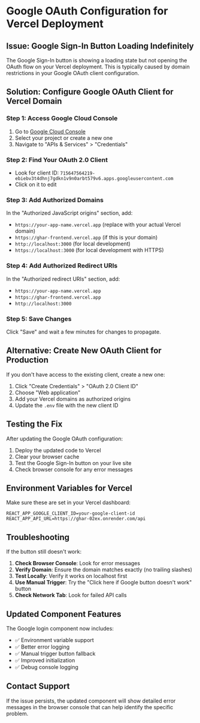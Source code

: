 # Google OAuth Configuration for Vercel Deployment

## Issue: Google Sign-In Button Loading Indefinitely

The Google Sign-In button is showing a loading state but not opening the OAuth flow on your Vercel deployment. This is typically caused by domain restrictions in your Google OAuth client configuration.

## Solution: Configure Google OAuth Client for Vercel Domain

### Step 1: Access Google Cloud Console
1. Go to [Google Cloud Console](https://console.cloud.google.com/)
2. Select your project or create a new one
3. Navigate to "APIs & Services" > "Credentials"

### Step 2: Find Your OAuth 2.0 Client
- Look for client ID: `715647564219-ebiebv3t4dhnj7gdkn1v9n0arbt579v6.apps.googleusercontent.com`
- Click on it to edit

### Step 3: Add Authorized Domains
In the "Authorized JavaScript origins" section, add:
- `https://your-app-name.vercel.app` (replace with your actual Vercel domain)
- `https://ghar-frontend.vercel.app` (if this is your domain)
- `http://localhost:3000` (for local development)
- `https://localhost:3000` (for local development with HTTPS)

### Step 4: Add Authorized Redirect URIs
In the "Authorized redirect URIs" section, add:
- `https://your-app-name.vercel.app`
- `https://ghar-frontend.vercel.app`
- `http://localhost:3000`

### Step 5: Save Changes
Click "Save" and wait a few minutes for changes to propagate.

## Alternative: Create New OAuth Client for Production

If you don't have access to the existing client, create a new one:

1. Click "Create Credentials" > "OAuth 2.0 Client ID"
2. Choose "Web application"
3. Add your Vercel domains as authorized origins
4. Update the `.env` file with the new client ID

## Testing the Fix

After updating the Google OAuth configuration:

1. Deploy the updated code to Vercel
2. Clear your browser cache
3. Test the Google Sign-In button on your live site
4. Check browser console for any error messages

## Environment Variables for Vercel

Make sure these are set in your Vercel dashboard:
```
REACT_APP_GOOGLE_CLIENT_ID=your-google-client-id
REACT_APP_API_URL=https://ghar-02ex.onrender.com/api
```

## Troubleshooting

If the button still doesn't work:

1. **Check Browser Console**: Look for error messages
2. **Verify Domain**: Ensure the domain matches exactly (no trailing slashes)
3. **Test Locally**: Verify it works on localhost first
4. **Use Manual Trigger**: Try the "Click here if Google button doesn't work" button
5. **Check Network Tab**: Look for failed API calls

## Updated Component Features

The Google login component now includes:
- ✅ Environment variable support
- ✅ Better error logging
- ✅ Manual trigger button fallback
- ✅ Improved initialization
- ✅ Debug console logging

## Contact Support

If the issue persists, the updated component will show detailed error messages in the browser console that can help identify the specific problem.
